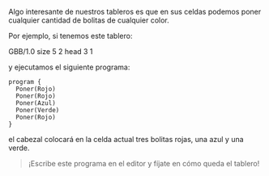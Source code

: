 Algo interesante de nuestros tableros es que en sus celdas podemos poner cualquier cantidad de bolitas de cualquier color.

Por ejemplo, si tenemos este tablero:

<gs-board> GBB/1.0 size 5 2 head 3 1 </gs-board>

y ejecutamos el siguiente programa:

```gobstones
program {
  Poner(Rojo)
  Poner(Rojo)
  Poner(Azul)
  Poner(Verde)
  Poner(Rojo)
}
```

el cabezal colocará en la celda actual tres bolitas rojas, una azul y una verde.

> ¡Escribe este programa en el editor y fíjate en cómo queda el tablero!